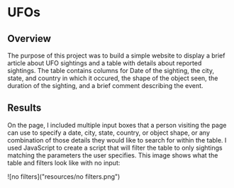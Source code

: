 # UFOs

## Overview

The purpose of this project was to build a simple website to display a brief article about UFO sightings and a table with details about reported sightings.  The table contains columns for Date of the sighting, the city, state, and country in which it occured, the shape of the object seen, the duration of the sighting, and a brief comment describing the event.  

## Results

On the page, I included multiple input boxes that a person visiting the page can use to specify a date, city, state, country, or object shape, or any combination of those details they would like to search for within the table.  I used JavaScript to create a script that will filter the table to only sightings matching the parameters the user specifies.  This image shows what the table and filters look like with no input:

![no filters]("resources/no filters.png")

